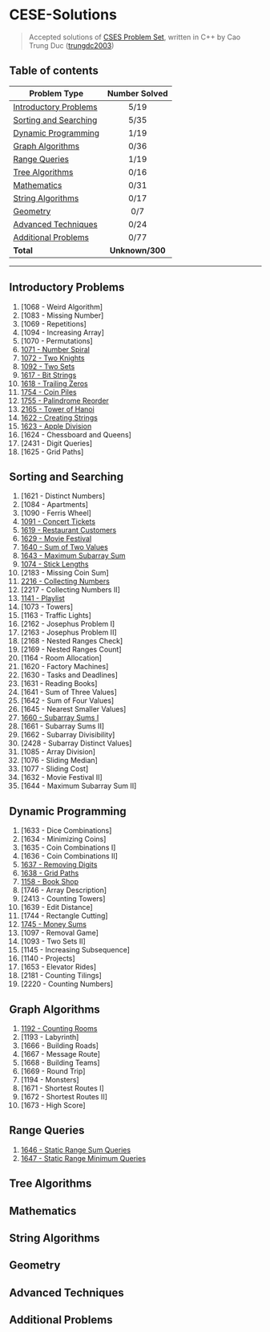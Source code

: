 # CESE-Solutions
> Accepted solutions of [CSES Problem Set](https://cses.fi/problemset/), written in C++ by Cao Trung Duc ([trungdc2003](https://cses.fi/user/105392))

## Table of contents
|                  Problem Type                   | Number Solved |
|-------------------------------------------------|:-------------:|
| [Introductory Problems](#Introductory-Problems) |      5/19     |
| [Sorting and Searching](#Sorting-and-Searching) |      5/35     |
| [Dynamic Programming](#Dynamic-Programming)     |      1/19     |
| [Graph Algorithms](#Graph-Algorithms)           |      0/36     |
| [Range Queries](#Range-Queries)                 |      1/19     |
| [Tree Algorithms](#Tree-Algorithms)             |      0/16     |
| [Mathematics](#Mathematic)                      |      0/31     |
| [String Algorithms](#String-Algorithms)         |      0/17     |
| [Geometry](#Geometry)                           |      0/7      |
| [Advanced Techniques](#Advanced-Techniques)     |      0/24     |
| [Additional Problems](#Additional-Problems)     |      0/77     |
| **Total**                                       |**Unknown/300**|

--------------------------------------------------------------------

## Introductory Problems
1. [1068 - Weird Algorithm]
2. [1083 - Missing Number]
3. [1069 - Repetitions]
4. [1094 - Increasing Array]
5. [1070 - Permutations]
6. [1071 - Number Spiral](source/1071%20-%20Number%20Spiral.cpp)
7. [1072 - Two Knights](source/1072%20-%20Two%20Knights.cpp)
8. [1092 - Two Sets](source/1092%20-%20Two%20Sets.cpp)
9. [1617 - Bit Strings](source/1617%20-%20Bit%20Strings.cpp)
10. [1618 - Trailing Zeros](source/1618%20-%20Trailing%20Zeros.cpp)
11. [1754 - Coin Piles](source/1754%20-%20Coin%20Piles.cpp)
12. [1755 - Palindrome Reorder](source/1755%20-%20Palindrome%20Reorder.cpp)
13. [2165 - Tower of Hanoi](source/2165%20-%20Tower%20of%20Hanoi.cpp)
14. [1622 - Creating Strings](source/1622%20-%20Creating%20Strings.cpp)
15. [1623 - Apple Division](source/1623%20-%20Apple%20Division.cpp)
16. [1624 - Chessboard and Queens]
17. [2431 - Digit Queries]
18. [1625 - Grid Paths]

## Sorting and Searching
1. [1621 - Distinct Numbers]
2. [1084 - Apartments]
3. [1090 - Ferris Wheel]
4. [1091 - Concert Tickets](source/1091%20-%20Concert%20Tickets.cpp)
5. [1619 - Restaurant Customers](source/1619%20-%20Restaurant%20Customers.cpp)
6. [1629 - Movie Festival](source/1629%20-%20Movie%20Festival.cpp)
7. [1640 - Sum of Two Values](source/1640%20-%20Sum%20of%20Two%20Values.cpp)
8. [1643 - Maximum Subarray Sum](source/1643%20-%20Maximum%20Subarray%20Sum.cpp)
9. [1074 - Stick Lengths](source/1074%20-%20Stick%20Lengths.cpp)
10. [2183 - Missing Coin Sum]
11. [2216 - Collecting Numbers](source/2216%20-%20Collecting%20Numbers.cpp)
12. [2217 - Collecting Numbers II]
13. [1141 - Playlist](source/1141%20-%20Playlist.cpp)
14. [1073 - Towers]
15. [1163 - Traffic Lights]
16. [2162 - Josephus Problem I]
17. [2163 - Josephus Problem II]
18. [2168 - Nested Ranges Check]
19. [2169 - Nested Ranges Count]
20. [1164 - Room Allocation]
21. [1620 - Factory Machines]
22. [1630 - Tasks and Deadlines]
23. [1631 - Reading Books]
24. [1641 - Sum of Three Values]
25. [1642 - Sum of Four Values]
26. [1645 - Nearest Smaller Values]
27. [1660 - Subarray Sums I](source/1660%20-%20Subarray%20Sums%20I.cpp)
28. [1661 - Subarray Sums II]
29. [1662 - Subarray Divisibility]
30. [2428 - Subarray Distinct Values]
31. [1085 - Array Division]
32. [1076 - Sliding Median]
33. [1077 - Sliding Cost]
34. [1632 - Movie Festival II]
35. [1644 - Maximum Subarray Sum II]

## Dynamic Programming
1. [1633 - Dice Combinations]
2. [1634 - Minimizing Coins]
3. [1635 - Coin Combinations I]
4. [1636 - Coin Combinations II]
5. [1637 - Removing Digits](source/1637%20-%20Removing%20Digits.cpp)
6. [1638 - Grid Paths](source/1638%20-%20Grid%20Paths.cpp)
7. [1158 - Book Shop](source/1158%20-%20Book%20Shop.cpp)
8. [1746 - Array Description]
9. [2413 - Counting Towers]
10. [1639 - Edit Distance]
11. [1744 - Rectangle Cutting]
12. [1745 - Money Sums](source/1745%20-%20Money%20Sums.cpp)
13. [1097 - Removal Game]
14. [1093 - Two Sets II]
15. [1145 - Increasing Subsequence]
16. [1140 - Projects]
17. [1653 - Elevator Rides]
18. [2181 - Counting Tilings]
19. [2220 - Counting Numbers]

## Graph Algorithms
1. [1192 - Counting Rooms](source/1192%20-%20Counting%20Rooms.cpp)
2. [1193 - Labyrinth]
3. [1666 - Building Roads]
4. [1667 - Message Route]
5. [1668 - Building Teams]
6. [1669 - Round Trip]
7. [1194 - Monsters]
8. [1671 - Shortest Routes I]
9. [1672 - Shortest Routes II]
10. [1673 - High Score]

## Range Queries
1. [1646 - Static Range Sum Queries](source/1646%20-%20Static%20Range%20Sum%20Queries.cpp)
2. [1647 - Static Range Minimum Queries](source/1647%20-%20Static%20Range%20Minimum%20Queries.cpp)
## Tree Algorithms

## Mathematics

## String Algorithms

## Geometry

## Advanced Techniques

## Additional Problems

